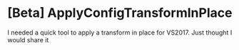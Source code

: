 # [Beta] ApplyConfigTransformInPlace

I needed a quick tool to apply a transform in place for VS2017.  Just thought I would share it
